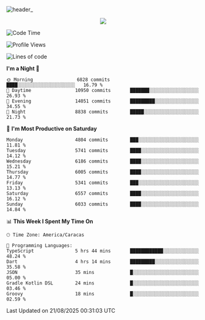 ![header_](https://github.com/user-attachments/assets/4010d822-ccdc-4198-b608-18c773338d18)


<p align="center">
  <a href="http://www.github.com/thevacs">
    <img src="https://github-readme-streak-stats.herokuapp.com/?user=thevacs&stroke=ffffff&background=1c1917&ring=0891b2&fire=0891b2&currStreakNum=ffffff&currStreakLabel=0891b2&sideNums=ffffff&sideLabels=ffffff&dates=ffffff&hide_border=true" />
  </a>
</p>

<!--START_SECTION:waka-->
![Code Time](http://img.shields.io/badge/Code%20Time-3%2C637%20hrs%2024%20mins-blue)

![Profile Views](http://img.shields.io/badge/Profile%20Views-2-blue)

![Lines of code](https://img.shields.io/badge/From%20Hello%20World%20I%27ve%20Written-7.5%20million%20lines%20of%20code-blue)

**I'm a Night 🦉** 

```text
🌞 Morning                6828 commits        ████░░░░░░░░░░░░░░░░░░░░░   16.79 % 
🌆 Daytime                10950 commits       ███████░░░░░░░░░░░░░░░░░░   26.93 % 
🌃 Evening                14051 commits       █████████░░░░░░░░░░░░░░░░   34.55 % 
🌙 Night                  8838 commits        █████░░░░░░░░░░░░░░░░░░░░   21.73 % 
```
📅 **I'm Most Productive on Saturday** 

```text
Monday                   4804 commits        ███░░░░░░░░░░░░░░░░░░░░░░   11.81 % 
Tuesday                  5741 commits        ████░░░░░░░░░░░░░░░░░░░░░   14.12 % 
Wednesday                6186 commits        ████░░░░░░░░░░░░░░░░░░░░░   15.21 % 
Thursday                 6005 commits        ████░░░░░░░░░░░░░░░░░░░░░   14.77 % 
Friday                   5341 commits        ███░░░░░░░░░░░░░░░░░░░░░░   13.13 % 
Saturday                 6557 commits        ████░░░░░░░░░░░░░░░░░░░░░   16.12 % 
Sunday                   6033 commits        ████░░░░░░░░░░░░░░░░░░░░░   14.84 % 
```


📊 **This Week I Spent My Time On** 

```text
🕑︎ Time Zone: America/Caracas

💬 Programming Languages: 
TypeScript               5 hrs 44 mins       ████████████░░░░░░░░░░░░░   48.24 % 
Dart                     4 hrs 14 mins       █████████░░░░░░░░░░░░░░░░   35.58 % 
JSON                     35 mins             █░░░░░░░░░░░░░░░░░░░░░░░░   05.00 % 
Gradle Kotlin DSL        24 mins             █░░░░░░░░░░░░░░░░░░░░░░░░   03.46 % 
Groovy                   18 mins             █░░░░░░░░░░░░░░░░░░░░░░░░   02.59 % 
```


 Last Updated on 21/08/2025 00:31:03 UTC
<!--END_SECTION:waka-->
